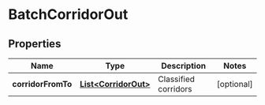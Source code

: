 

# BatchCorridorOut


## Properties

| Name | Type | Description | Notes |
|------------ | ------------- | ------------- | -------------|
|**corridorFromTo** | [**List&lt;CorridorOut&gt;**](CorridorOut.md) | Classified corridors |  [optional] |



